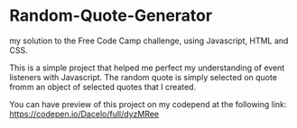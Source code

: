 # Random-Quote-Generator
my solution to the Free Code Camp challenge, using Javascript, HTML and CSS.

This is a simple project that helped me perfect my understanding of event listeners with Javascript.
The random quote is simply selected on quote fromm an object of selected quotes that I created.

You can have  preview of this project on my codepend at the following link:
https://codepen.io/Dacelo/full/dyzMRee
